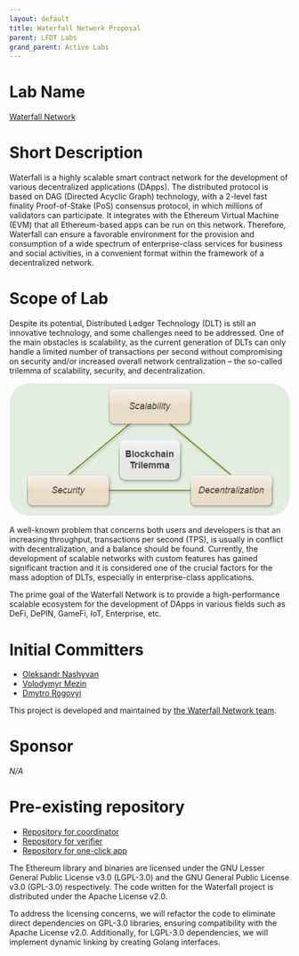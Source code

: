 ```yaml
---
layout: default
title: Waterfall Network Proposal
parent: LFDT Labs
grand_parent: Active Labs
---
```


# Lab Name
[Waterfall Network](https://github.com/LF-Decentralized-Trust-labs/waterfall-docs)

# Short Description
Waterfall is a highly scalable smart contract network for the development of various decentralized applications (DApps).
The distributed protocol is based on DAG (Directed Acyclic Graph) technology, with a 2-level fast finality Proof-of-Stake (PoS) consensus protocol,
in which millions of validators can participate. It integrates with the Ethereum Virtual Machine (EVM)
that all Ethereum-based apps can be run on this network. Therefore, Waterfall can ensure a favorable environment
for the provision and consumption of a wide spectrum of enterprise-class services for business and social activities,
in a convenient format within the framework of a decentralized network.

# Scope of Lab
Despite its potential, Distributed Ledger Technology (DLT) is still an innovative technology, and some challenges need to be addressed.
One of the main obstacles is scalability, as the current generation of DLTs can only handle a limited number of transactions per second
without compromising on security and/or increased overall network centralization – the so-called trilemma of scalability, security,
and decentralization.

![Trilemma of scalability](../images/trilemma.png)

A well-known problem that concerns both users and developers is that an increasing throughput, transactions per second (TPS),
is usually in conflict with decentralization, and a balance should be found. Currently, the development of scalable networks
with custom features has gained significant traction and it is considered one of the crucial factors for the mass adoption of DLTs,
especially in enterprise-class applications.

The prime goal of the Waterfall Network is to provide a high-performance scalable ecosystem for the development of DApps
in various fields such as DeFi, DePIN, GameFi, IoT, Enterprise, etc.

# Initial Committers
- [Oleksandr Nashyvan](https://github.com/on-waterfall)
- [Volodymyr Mezin](https://github.com/VladimirMezin)
- [Dmytro Rogovyi](https://github.com/dimrogovoy)

This project is developed and maintained by [the Waterfall Network team](https://waterfall.network/community/our-team).

# Sponsor
_N/A_

# Pre-existing repository
- [Repository for coordinator](https://github.com/waterfall-network/coordinator)
- [Repository for verifier](https://github.com/waterfall-network/gwat)
- [Repository for one-click app](https://github.com/waterfall-network/one-click-setup-app)

The Ethereum library and binaries are licensed under the GNU Lesser General Public License v3.0 (LGPL-3.0)
and the GNU General Public License v3.0 (GPL-3.0) respectively. The code written for the Waterfall project is distributed
under the Apache License v2.0.

To address the licensing concerns, we will refactor the code to eliminate direct dependencies on GPL-3.0 libraries,
ensuring compatibility with the Apache License v2.0. Additionally, for LGPL-3.0 dependencies,
we will implement dynamic linking by creating Golang interfaces.


